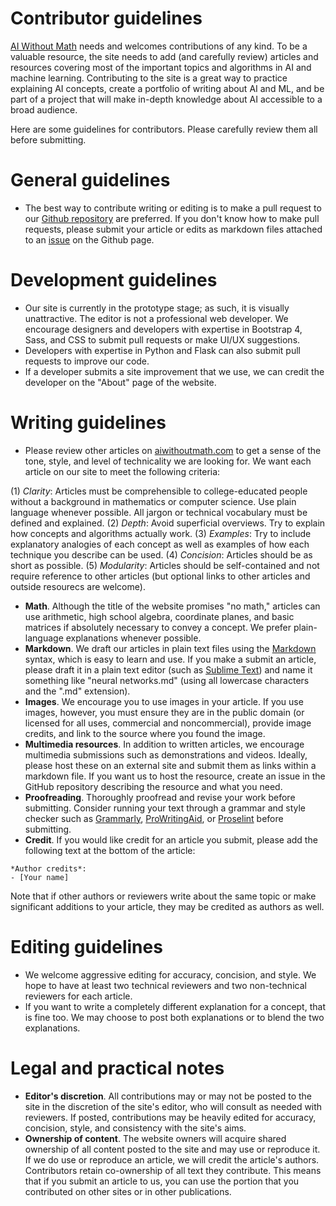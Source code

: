 # Contributor guidelines

[AI Without Math](http://www.aiwithoutmath.com) needs and welcomes contributions of any kind. To be a valuable resource, the site needs to add (and carefully review) articles and resources covering most of the important topics and algorithms in AI and machine learning. Contributing to the site is a great way to practice explaining AI concepts, create a portfolio of writing about AI and ML, and be part of a project that will make in-depth knowledge about AI accessible to a broad audience.

Here are some guidelines for contributors. Please carefully review them all before submitting.

# General guidelines

- The best way to contribute writing or editing is to make a pull request to our [Github repository](https://github.com/RyanMcCarl/aiwithoutmath) are preferred. If you don't know how to make pull requests, please submit your article or edits as markdown files attached to an [issue](https://github.com/RyanMcCarl/aiwithoutmath/issues) on the Github page.

# Development guidelines

- Our site is currently in the prototype stage; as such, it is visually unattractive. The editor is not a professional web developer. We encourage designers and developers with expertise in Bootstrap 4, Sass, and CSS to submit pull requests or make UI/UX suggestions.
- Developers with expertise in Python and Flask can also submit pull requests to improve our code.
- If a developer submits a site improvement that we use, we can credit the developer on the "About" page of the website.

# Writing guidelines

- Please review other articles on [aiwithoutmath.com](aiwithoutmath.com) to get a sense of the tone, style, and level of  technicality we are looking for. We want each article on our site to meet the following criteria:

(1) *Clarity*: Articles must be comprehensible to college-educated people without a background in mathematics or computer science. Use plain language whenever possible. All jargon or technical vocabulary must be defined and explained.
(2) *Depth*: Avoid superficial overviews. Try to explain how concepts and algorithms actually work.
(3) *Examples*: Try to include explanatory analogies of each concept as well as examples of how each technique you describe can be used.
(4) *Concision*: Articles should be as short as possible.
(5) *Modularity*: Articles should be self-contained and not require reference to other articles (but optional links to other articles and outside resourecs are welcome).

- **Math**. Although the title of the website promises "no math," articles can use arithmetic, high school algebra, coordinate planes, and basic matrices if absolutely necessary to convey a concept. We prefer plain-language explanations whenever possible.
- **Markdown**. We draft our articles in plain text files using the [Markdown](https://daringfireball.net/projects/markdown/syntax) syntax, which is easy to learn and use. If you make a  submit an article, please draft it in a plain text editor (such as [Sublime Text](https://www.sublimetext.com/)) and name it something like "neural networks.md" (using all lowercase characters and the ".md" extension).
- **Images**. We encourage you to use images in your article. If you use images, however, you must ensure they are in the public domain (or licensed for all uses, commercial and noncommercial), provide image credits, and link to the source where you found the image.
- **Multimedia resources**. In addition to written articles, we encourage multimedia submissions such as demonstrations and videos. Ideally, please host these on an external site and submit them as links within a markdown file. If you want us to host the resource, create an issue in the GitHub repository describing the resource and what you need.
- **Proofreading**. Thoroughly proofread and revise your work before submitting. Consider running your text through a grammar and style checker such as [Grammarly](grammarly.com), [ProWritingAid](https://prowritingaid.com), or [Proselint](https://github.com/amperser/proselint/) before submitting.
- **Credit**. If you would like credit for an article you submit, please add the following text at the bottom of the article:

```
*Author credits*:
- [Your name]
```

Note that if other authors or reviewers write about the same topic or make significant additions to your article, they may be credited as authors as well.

# Editing guidelines

- We welcome aggressive editing for accuracy, concision, and style. We hope to have at least two technical reviewers and two non-technical reviewers for each article.
- If you want to write a completely different explanation for a concept, that is fine too. We may choose to post both explanations or to blend the two explanations.

# Legal and practical notes

- **Editor's discretion**. All contributions may or may not be posted to the site in the discretion of the site's editor, who will consult as needed with reviewers. If posted, contributions may be heavily edited for accuracy, concision, style, and consistency with the site's aims.
- **Ownership of content**. The website owners will acquire shared ownership of all content posted to the site and may use or reproduce it. If we do use or reproduce an article, we will credit the article's authors. Contributors retain co-ownership of all text they contribute. This means that if you submit an article to us, you can use the portion that you contributed on other sites or in other publications.
